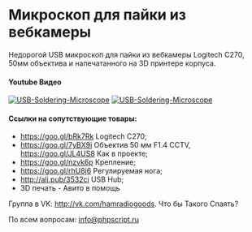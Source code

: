 # Микроскоп для пайки из вебкамеры
Недорогой USB микроскоп для пайки из вебкамеры Logitech C270, 50мм объектива и напечатанного на 3D принтере корпуса.
#### Youtube Видео
[![USB-Soldering-Microscope](http://img.youtube.com/vi/ux7mMREgl5g/0.jpg)](https://youtu.be/ux7mMREgl5g)
[![USB-Soldering-Microscope](http://img.youtube.com/vi/lO8ss7ATC7M/0.jpg)](https://youtu.be/lO8ss7ATC7M)

#### Ссылки на сопутствующие товары:
* https://goo.gl/bRk7Rk Logitech C270;
* https://goo.gl/7yBX9i Объектив 50 мм F1.4 CCTV, https://goo.gl/JL4US8 Как в проекте;
* https://goo.gl/nzvk6p Крепление;
* https://goo.gl/rhU8j6 Регулируемая нога;
* http://ali.pub/3532ci USB Hub;
* 3D печать - Авито в помощь

Группа в VK: http://vk.com/hamradiogoods. Что бы Такого Спаять?

По всем вопросам: info@phpscript.ru
